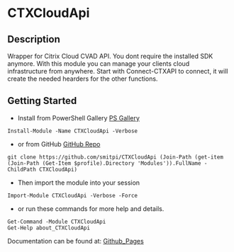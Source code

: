 # CTXCloudApi
 
## Description
Wrapper for Citrix Cloud CVAD API. You dont require the installed SDK anymore. With this module you can manage your clients cloud infrastructure from anywhere. Start with Connect-CTXAPI to connect, it will create the needed hearders for the other functions.
 
## Getting Started
- Install from PowerShell Gallery [PS Gallery](https://www.powershellgallery.com/packages/CTXCloudApi)
```
Install-Module -Name CTXCloudApi -Verbose
```
- or from GitHub [GitHub Repo](https://github.com/smitpi/CTXCloudApi)
```
git clone https://github.com/smitpi/CTXCloudApi (Join-Path (get-item (Join-Path (Get-Item $profile).Directory 'Modules')).FullName -ChildPath CTXCloudApi)
```
- Then import the module into your session
```
Import-Module CTXCloudApi -Verbose -Force
```
- or run these commands for more help and details.
```
Get-Command -Module CTXCloudApi
Get-Help about_CTXCloudApi
```
Documentation can be found at: [Github_Pages](https://smitpi.github.io/CTXCloudApi)
